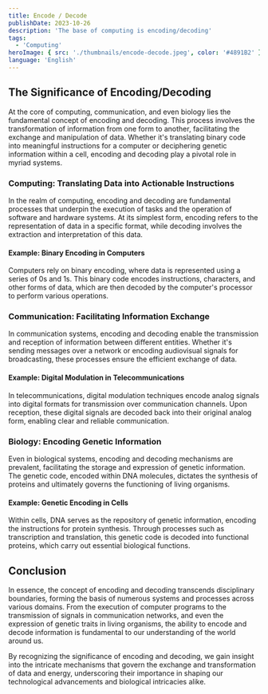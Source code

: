 ```yaml
---
title: Encode / Decode
publishDate: 2023-10-26
description: 'The base of computing is encoding/decoding'
tags:
  - 'Computing'
heroImage: { src: './thumbnails/encode-decode.jpeg', color: '#4891B2' }
language: 'English'
---
```


## The Significance of Encoding/Decoding

At the core of computing, communication, and even biology lies the fundamental concept of encoding and decoding. This process involves the transformation of information from one form to another, facilitating the exchange and manipulation of data. Whether it's translating binary code into meaningful instructions for a computer or deciphering genetic information within a cell, encoding and decoding play a pivotal role in myriad systems.

### Computing: Translating Data into Actionable Instructions

In the realm of computing, encoding and decoding are fundamental processes that underpin the execution of tasks and the operation of software and hardware systems. At its simplest form, encoding refers to the representation of data in a specific format, while decoding involves the extraction and interpretation of this data.

#### Example: Binary Encoding in Computers

Computers rely on binary encoding, where data is represented using a series of 0s and 1s. This binary code encodes instructions, characters, and other forms of data, which are then decoded by the computer's processor to perform various operations.

### Communication: Facilitating Information Exchange

In communication systems, encoding and decoding enable the transmission and reception of information between different entities. Whether it's sending messages over a network or encoding audiovisual signals for broadcasting, these processes ensure the efficient exchange of data.

#### Example: Digital Modulation in Telecommunications

In telecommunications, digital modulation techniques encode analog signals into digital formats for transmission over communication channels. Upon reception, these digital signals are decoded back into their original analog form, enabling clear and reliable communication.

### Biology: Encoding Genetic Information

Even in biological systems, encoding and decoding mechanisms are prevalent, facilitating the storage and expression of genetic information. The genetic code, encoded within DNA molecules, dictates the synthesis of proteins and ultimately governs the functioning of living organisms.

#### Example: Genetic Encoding in Cells

Within cells, DNA serves as the repository of genetic information, encoding the instructions for protein synthesis. Through processes such as transcription and translation, this genetic code is decoded into functional proteins, which carry out essential biological functions.

## Conclusion

In essence, the concept of encoding and decoding transcends disciplinary boundaries, forming the basis of numerous systems and processes across various domains. From the execution of computer programs to the transmission of signals in communication networks, and even the expression of genetic traits in living organisms, the ability to encode and decode information is fundamental to our understanding of the world around us.

By recognizing the significance of encoding and decoding, we gain insight into the intricate mechanisms that govern the exchange and transformation of data and energy, underscoring their importance in shaping our technological advancements and biological intricacies alike.
